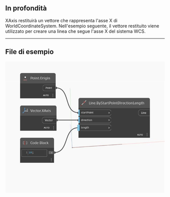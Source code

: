 ## In profondità
XAxis restituirà un vettore che rappresenta l'asse X di WorldCoordinateSystem. Nell'esempio seguente, il vettore restituito viene utilizzato per creare una linea che segue l'asse X del sistema WCS.
___
## File di esempio

![XAxis](./Autodesk.DesignScript.Geometry.Vector.XAxis_img.jpg)

